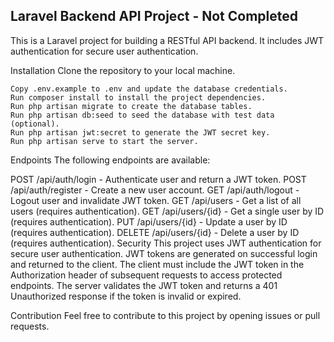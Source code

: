 ## Laravel Backend API Project - Not Completed
This is a Laravel project for building a RESTful API backend. It includes JWT authentication for secure user authentication.

Installation
Clone the repository to your local machine.
```
Copy .env.example to .env and update the database credentials.
Run composer install to install the project dependencies.
Run php artisan migrate to create the database tables.
Run php artisan db:seed to seed the database with test data (optional).
Run php artisan jwt:secret to generate the JWT secret key.
Run php artisan serve to start the server.
```
Endpoints
The following endpoints are available:

POST /api/auth/login - Authenticate user and return a JWT token.
POST /api/auth/register - Create a new user account.
GET /api/auth/logout - Logout user and invalidate JWT token.
GET /api/users - Get a list of all users (requires authentication).
GET /api/users/{id} - Get a single user by ID (requires authentication).
PUT /api/users/{id} - Update a user by ID (requires authentication).
DELETE /api/users/{id} - Delete a user by ID (requires authentication).
Security
This project uses JWT authentication for secure user authentication. JWT tokens are generated on successful login and returned to the client. The client must include the JWT token in the Authorization header of subsequent requests to access protected endpoints. The server validates the JWT token and returns a 401 Unauthorized response if the token is invalid or expired.

Contribution
Feel free to contribute to this project by opening issues or pull requests.
